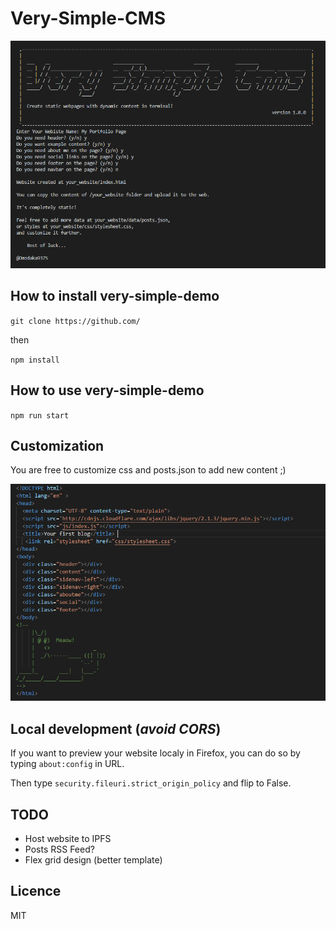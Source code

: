 # Very-Simple-CMS
![demo](images/demo.png "Demo")
## How to install very-simple-demo

`git clone https://github.com/`

then

`npm install`
## How to use very-simple-demo
`npm run start`
## Customization
You are free to customize css and posts.json to add new content ;)

![index](images/index.png "HTML")

## Local development (*avoid CORS*)
If you want to preview your website localy in Firefox, you can do so by typing `about:config` in URL.

Then type `security.fileuri.strict_origin_policy` and flip to False. 

## TODO
- Host website to IPFS
- Posts RSS Feed?
- Flex grid design (better template)
## Licence
MIT

